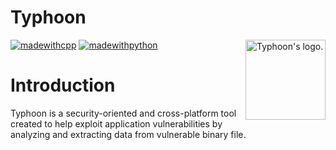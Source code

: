 # Typhoon

<img src="http://image.noelshack.com/fichiers/2018/50/1/1544456374-tornado-2.png" align="right" title="Typhoon's logo." height="128px" width="128px"/>

[![madewithcpp](https://forthebadge.com/images/badges/made-with-c-plus-plus.svg)]()
[![madewithpython](https://forthebadge.com/images/badges/made-with-python.svg)]()

# Introduction

Typhoon is a security-oriented and cross-platform tool created to help exploit application vulnerabilities by analyzing and extracting data from vulnerable binary file.

